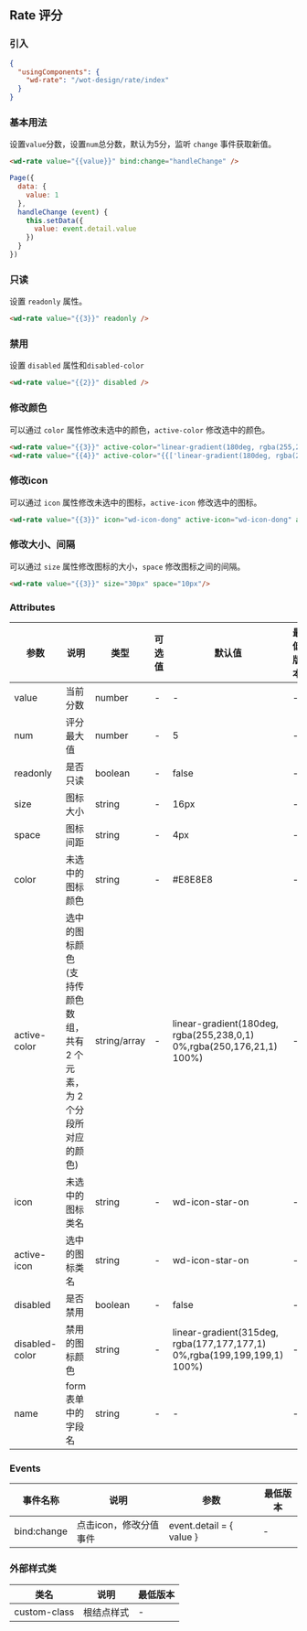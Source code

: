## Rate 评分

### 引入

```json
{
  "usingComponents": {
    "wd-rate": "/wot-design/rate/index"
  }
}
```

### 基本用法

设置`value`分数，设置`num`总分数，默认为5分，监听 `change` 事件获取新值。

```html
<wd-rate value="{{value}}" bind:change="handleChange" />
```

```javascript
Page({
  data: {
    value: 1
  },
  handleChange (event) {
    this.setData({
      value: event.detail.value
    })
  }
})
```

### 只读

设置 `readonly` 属性。

```html
<wd-rate value="{{3}}" readonly />
```

### 禁用

设置 `disabled` 属性和`disabled-color`

```html
<wd-rate value="{{2}}" disabled />
```

### 修改颜色

可以通过 `color` 属性修改未选中的颜色，`active-color` 修改选中的颜色。

```html
<wd-rate value="{{3}}" active-color="linear-gradient(180deg, rgba(255,238,0,1) 0%,rgba(250,176,21,1) 100%)" />
<wd-rate value="{{4}}" active-color="{{['linear-gradient(180deg, rgba(255,238,0,1) 0%,rgba(250,176,21,1) 100%)', 'linear-gradient(315deg, rgba(245,34,34,1) 0%,rgba(255,117,102,1) 100%)']}}" />
```

### 修改icon

可以通过 `icon` 属性修改未选中的图标，`active-icon` 修改选中的图标。

```html
<wd-rate value="{{3}}" icon="wd-icon-dong" active-icon="wd-icon-dong" active-color="#4D80F0"/>
```

### 修改大小、间隔

可以通过 `size` 属性修改图标的大小，`space` 修改图标之间的间隔。

```html
<wd-rate value="{{3}}" size="30px" space="10px"/>
```

### Attributes

| 参数 | 说明 | 类型 | 可选值 | 默认值 | 最低版本 |
|-----|-----|------|-------|-------|--------|
| value |	当前分数 | number | - |	- | - |
| num	| 评分最大值 | number |	- |	5 | - |
| readonly | 是否只读 | boolean | - | false | - |
| size | 图标大小 | string | - | 16px | - |
| space | 图标间距 | string | - | 4px | - |
| color | 未选中的图标颜色 | string | - | #E8E8E8 | - |
| active-color | 选中的图标颜色(支持传颜色数组，共有 2 个元素，为 2 个分段所对应的颜色) | string/array | - | linear-gradient(180deg, rgba(255,238,0,1) 0%,rgba(250,176,21,1) 100%) | - |
| icon | 未选中的图标类名 | string | - | wd-icon-star-on | - |
| active-icon | 选中的图标类名 | string | - | wd-icon-star-on | - |
| disabled | 是否禁用 | boolean | - | false | - |
| disabled-color | 禁用的图标颜色 | string | - | linear-gradient(315deg, rgba(177,177,177,1) 0%,rgba(199,199,199,1) 100%) | - |
| name | form 表单中的字段名 | string | - | - | - |

### Events

| 事件名称 | 说明 | 参数 | 最低版本 |
|---------|-----|-----|---------|
| bind:change | 点击icon，修改分值事件 | event.detail = { value } | - |

### 外部样式类

| 类名 | 说明 | 最低版本 |
|-----|------|--------|
| custom-class | 根结点样式 | - |
